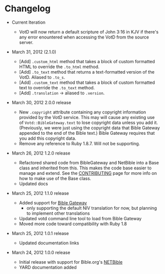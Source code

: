 # Changelog
* Current Iteration
  * VotD will now return a default scripture of John 3:16 in KJV if there's
    any error enountered when accessing the VotD from the source server.
* March 31, 2012 (2.1.0)
  * [Add] `.custom_html` method that takes a block of custom formatted
    HTML to override the `.to_html` method.
  * [Add] `.to_text` method that returns a text-formatted version
    of the VotD.
    Aliased to `.to_s`.
  * [Add] `.custom_text` method that takes a block of custom formatted
    text to override the `.to_text` method.
  * [Add] `.translation` -> aliased to `.version`.
    
* March 30, 2012 2.0.0 release
  * New `.copyright` attribute containing any copyright information provided
    by the VotD service. This may will cause any existing use of
    `Votd::BibleGateway.text` to lose copyright data unless you add it.
    (Previously, we were just using the copyright data that Bible Gateway
    appended to the end of the Bible text.)
    Bible Gateway requires that you add this copyright data. 
  * Remove any reference to Ruby 1.8.7. Will not be supporting.

* March 26, 2012 1.2.0 release
  * Refactored shared code from BibleGateway and NetBible into a Base class
    and inherited from this. This makes the code base easier to manage and
    extend. See the [CONTRIBUTING](https://github.com/doctorbh/votd/blob/master/CONTRIBUTING.md) page for more info on how to make use of the Base class.
  * Updated docs
  	 
* March 25, 2012 1.1.0 release
  * Added support for [Bible Gateway](www.biblegateway.com)
    * only supporting the default NIV translation for now, but
      planning to implement other translations
  * Updated votd command line tool to load from Bible Gateway
  * Moved more code toward compatibility with Ruby 1.8

* March 25, 2012 1.0.1 release
  * Updated documentation links
  
* March 24, 2012 1.0.0 release
  * Initial release with support for Bible.org's [NETBible](http://labs.bible.org/)
  * YARD documentation added
